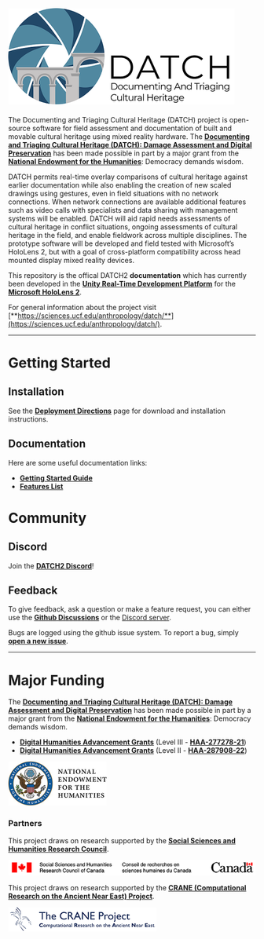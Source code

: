 ![](images/logo_small.png)
---

The Documenting and Triaging Cultural Heritage (DATCH) project is open-source software for field assessment and documentation of built and movable cultural heritage using mixed reality hardware. The [**Documenting and Triaging Cultural Heritage (DATCH): Damage Assessment and Digital Preservation**](https://securegrants.neh.gov/publicquery/main.aspx?f=1&gn=HAA-277278-21) has been made possible in part by a major grant from the [**National Endowment for the Humanities**](https://www.neh.gov/): Democracy demands wisdom.




DATCH permits real-time overlay comparisons of cultural heritage against earlier documentation while also enabling the creation of new scaled drawings using gestures, even in field situations with no network connections. When network connections are available additional features such as video calls with specialists and data sharing with management systems will be enabled. DATCH will aid rapid needs assessments of cultural heritage in conflict situations, ongoing assessments of cultural heritage in the field, and enable fieldwork across multiple disciplines. The prototype software will be developed and field tested with Microsoft’s HoloLens 2, but with a goal of cross-platform compatibility across head mounted display mixed reality devices.

This repository is the offical DATCH2 **documentation** which has currently been developed in the [**Unity Real-Time Development Platform**](https://unity.com/) for the [**Microsoft HoloLens 2**](https://www.microsoft.com/en-au/hololens). 

For general information about the project visit [**https://sciences.ucf.edu/anthropology/datch/**](https://sciences.ucf.edu/anthropology/datch/).

---

# Getting Started

## Installation

See the [**Deployment Directions**](/DATCH%20Deployment%20Directions.md) page for download and installation instructions.

## Documentation

Here are some useful documentation links:
- [**Getting Started Guide**](/Getting%20Started.md)
- [**Features List**](/DATCH%20Features%20List.md)


# Community 

## Discord

Join the [**DATCH2 Discord**](https://discord.gg/shYd3r4Ste)! 

## Feedback

To give feedback, ask a question or make a feature request, you can either use the [**Github Discussions**](https://github.com/datch-ucf/datch2/discussions) or the [Discord server](https://discord.gg/shYd3r4Ste).

Bugs are logged using the github issue system. To report a bug, simply [**open a new issue**](https://github.com/datch-ucf/datch2/issues/new).


---

# Major Funding

The [**Documenting and Triaging Cultural Heritage (DATCH): Damage Assessment and Digital Preservation**](https://securegrants.neh.gov/publicquery/main.aspx?f=1&gn=HAA-277278-21) has been made possible in part by a major grant from the [**National Endowment for the Humanities**](https://www.neh.gov/): Democracy demands wisdom.
- [**Digital Humanities Advancement Grants**](https://www.neh.gov/grants/odh/digital-humanities-advancement-grants) (Level III - [**HAA-277278-21**](https://securegrants.neh.gov/publicquery/main.aspx?f=1&gn=HAA-277278-21))
- [**Digital Humanities Advancement Grants**](https://www.neh.gov/grants/odh/digital-humanities-advancement-grants) (Level II - [**HAA-287908-22**](https://securegrants.neh.gov/publicquery/main.aspx?f=1&gn=HAA-287908-22))


![](images/neh-scaled2.png)


### Partners

This project draws on research supported by the [**Social Sciences and Humanities Research Council**](https://www.sshrc-crsh.gc.ca/home-accueil-eng.aspx).

![](images/SSHRC-Logo.png)


This project draws on research supported by the [**CRANE (Computational Research on the Ancient Near East) Project**](https://crane.utoronto.ca/).

![](images/crane.png)
